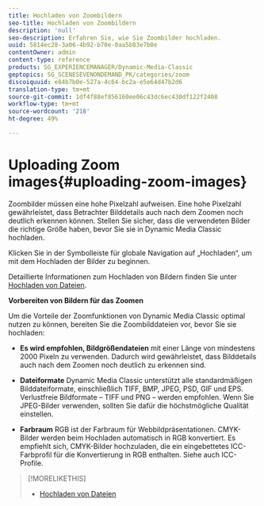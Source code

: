 ```yaml
---
title: Hochladen von Zoombildern
seo-title: Hochladen von Zoombildern
description: 'null'
seo-description: Erfahren Sie, wie Sie Zoombilder hochladen.
uuid: 5814ec28-3a06-4b92-b70e-0aa5b83e7b0e
contentOwner: admin
content-type: reference
products: SG_EXPERIENCEMANAGER/Dynamic-Media-Classic
geptopics: SG_SCENESEVENONDEMAND_PK/categories/zoom
discoiquuid: e84b7b0e-527a-4c64-bc2a-e5e64d47b2d6
translation-type: tm+mt
source-git-commit: 1df4f88ef856160ee06c43dc6ec430df122f2408
workflow-type: tm+mt
source-wordcount: '218'
ht-degree: 49%

---
```



# Uploading Zoom images{#uploading-zoom-images}

Zoombilder müssen eine hohe Pixelzahl aufweisen. Eine hohe Pixelzahl gewährleistet, dass Betrachter Bilddetails auch nach dem Zoomen noch deutlich erkennen können. Stellen Sie sicher, dass die verwendeten Bilder die richtige Größe haben, bevor Sie sie in Dynamic Media Classic hochladen.

Klicken Sie in der Symbolleiste für globale Navigation auf „Hochladen“, um mit dem Hochladen der Bilder zu beginnen.

Detaillierte Informationen zum Hochladen von Bildern finden Sie unter [Hochladen von Dateien](uploading-files.md#uploading_files).

**Vorbereiten von Bildern für das Zoomen**

Um die Vorteile der Zoomfunktionen von Dynamic Media Classic optimal nutzen zu können, bereiten Sie die Zoombilddateien vor, bevor Sie sie hochladen:

* **Es wird empfohlen, Bildgrößendateien** mit einer Länge von mindestens 2000 Pixeln zu verwenden. Dadurch wird gewährleistet, dass Bilddetails auch nach dem Zoomen noch deutlich zu erkennen sind.

* **Dateiformate** Dynamic Media Classic unterstützt alle standardmäßigen Bilddateiformate, einschließlich TIFF, BMP, JPEG, PSD, GIF und EPS. Verlustfreie Bildformate – TIFF und PNG – werden empfohlen. Wenn Sie JPEG-Bilder verwenden, sollten Sie dafür die höchstmögliche Qualität einstellen.

* **Farbraum** RGB ist der Farbraum für Webbildpräsentationen. CMYK-Bilder werden beim Hochladen automatisch in RGB konvertiert. Es empfiehlt sich, CMYK-Bilder hochzuladen, die ein eingebettetes ICC-Farbprofil für die Konvertierung in RGB enthalten. Siehe auch ICC-Profile.

>[!MORELIKETHIS]
>
>* [Hochladen von Dateien](uploading-files.md#uploading_files)

